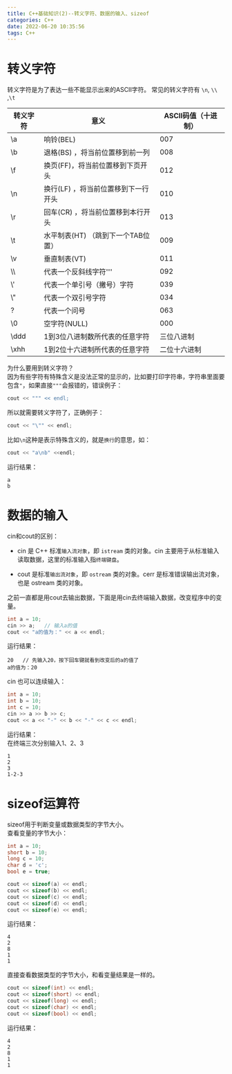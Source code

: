 ```yaml
---
title: C++基础知识(2)--转义字符、数据的输入、sizeof
categories: C++
date: 2022-06-20 10:35:56
tags: C++
---
```

<script type="text/javascript" src="/js/bai.js"></script>
# 转义字符
转义字符是为了表达一些不能显示出来的ASCII字符。  常见的转义字符有 `\n`, `\\` ,`\t`

<!-- more -->
| 转义字符 | 意义 | ASCII码值（十进制） |
| --- | --- | --- |
| \a | 响铃(BEL) | 007 |
| \b | 退格(BS) ，将当前位置移到前一列 | 008 |
| \f | 换页(FF)，将当前位置移到下页开头 | 012 |
| \n | 换行(LF) ，将当前位置移到下一行开头 | 010 |
| \r | 回车(CR) ，将当前位置移到本行开头 | 013 |
| \t | 水平制表(HT) （跳到下一个TAB位置） | 009 |
| \v | 垂直制表(VT) | 011 |
| \\\ | 代表一个反斜线字符''\' | 092 |
| \\' | 代表一个单引号（撇号）字符 | 039  |
| \\" | 代表一个双引号字符 | 034 |
| \? | 	代表一个问号 | 063 |
| \0 | 	空字符(NULL) | 000 |
| \ddd | 	1到3位八进制数所代表的任意字符|  三位八进制 |
| \xhh | 	1到2位十六进制所代表的任意字符 | 二位十六进制 |

为什么要用到转义字符？  
因为有些字符有特殊含义是没法正常的显示的，比如要打印字符串，字符串里面要包含`"`，如果直接`"""`会报错的，错误例子：  
```c++
cout << """ << endl;
```
所以就需要转义字符了，正确例子：
```c++
cout << "\"" << endl;
```
比如`\n`这种是表示特殊含义的，就是`换行`的意思，如：
```c++
cout << "a\nb" <<endl;
```
运行结果：
```
a
b
```

# 数据的输入
cin和cout的区别：  
- cin 是 C++ 标准`输入流对象`，即 `istream` 类的对象。cin 主要用于从标准输入读取数据，这里的标准输入指`终端键盘`。

- cout 是标准`输出流对象`，即 `ostream` 类的对象。cerr 是标准错误输出流对象，也是 ostream 类的对象。

之前一直都是用cout去输出数据，下面是用cin去终端输入数据，改变程序中的变量。  
```c++
int a = 10;
cin >> a;   // 输入a的值
cout << "a的值为：" << a << endl;
```
运行结果：
```
20   // 先输入20，按下回车键就看到改变后的a的值了
a的值为：20
```
cin 也可以连续输入： 
```c++
int a = 10;
int b = 10;
int c = 10;
cin >> a >> b >> c;
cout << a << "-" << b << "-" << c << endl;
```
运行结果：  
在终端三次分别输入1、2、3  
```
1
2
3
1-2-3
```

# sizeof运算符 
sizeof用于判断变量或数据类型的字节大小。  
查看变量的字节大小：  
```c++
int a = 10;
short b = 10;
long c = 10;
char d = 'c';
bool e = true;

cout << sizeof(a) << endl;
cout << sizeof(b) << endl;
cout << sizeof(c) << endl;
cout << sizeof(d) << endl;
cout << sizeof(e) << endl;
```
运行结果：
```
4
2
8
1
1
```
直接查看数据类型的字节大小，和看变量结果是一样的。
```c++
cout << sizeof(int) << endl;
cout << sizeof(short) << endl;
cout << sizeof(long) << endl;
cout << sizeof(char) << endl;
cout << sizeof(bool) << endl;
```
运行结果：
```
4
2
8
1
1
```